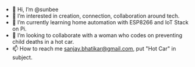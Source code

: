 - 👋 Hi, I’m @sunbee
- 👀 I’m interested in creation, connection, collaboration around tech.
- 🌱 I’m currently learning home automation with ESP8266 and IoT Stack on Pi.
- 💞️ I’m looking to collaborate with a woman who codes on preventing child deaths in a hot car.
- 📫 How to reach me sanjay.bhatikar@gmail.com, put "Hot Car" in subject.

<!---
sunbee/sunbee is a ✨ special ✨ repository because its `README.md` (this file) appears on your GitHub profile.
You can click the Preview link to take a look at your changes.
--->
